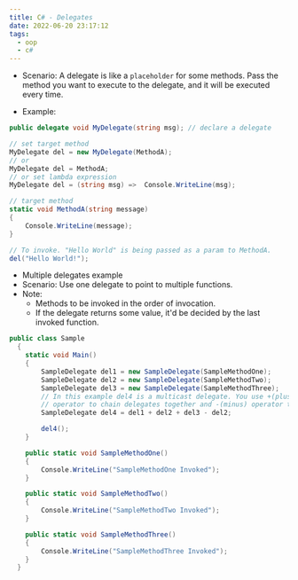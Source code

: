```yaml
---
title: C# - Delegates
date: 2022-06-20 23:17:12
tags:
  - oop
  - c#
---
```


- Scenario: A delegate is like a `placeholder` for some methods. Pass the method you want to execute to the delegate, and it will be executed every time.

- Example:

```csharp
public delegate void MyDelegate(string msg); // declare a delegate

// set target method
MyDelegate del = new MyDelegate(MethodA);
// or
MyDelegate del = MethodA;
// or set lambda expression
MyDelegate del = (string msg) =>  Console.WriteLine(msg);

// target method
static void MethodA(string message)
{
    Console.WriteLine(message);
}

// To invoke. "Hello World" is being passed as a param to MethodA.
del("Hello World!");
```

- Multiple delegates example
- Scenario: Use one delegate to point to multiple functions.
- Note: 
  - Methods to be invoked in the order of invocation.
  - If the delegate returns some value, it'd be decided by the last invoked function.
```csharp
public class Sample
  {
    static void Main()
    {
        SampleDelegate del1 = new SampleDelegate(SampleMethodOne);
        SampleDelegate del2 = new SampleDelegate(SampleMethodTwo);
        SampleDelegate del3 = new SampleDelegate(SampleMethodThree);
        // In this example del4 is a multicast delegate. You use +(plus)
        // operator to chain delegates together and -(minus) operator to remove.
        SampleDelegate del4 = del1 + del2 + del3 - del2;

        del4();
    }

    public static void SampleMethodOne()
    {
        Console.WriteLine("SampleMethodOne Invoked");
    }

    public static void SampleMethodTwo()
    {
        Console.WriteLine("SampleMethodTwo Invoked");
    }

    public static void SampleMethodThree()
    {
        Console.WriteLine("SampleMethodThree Invoked");
    }
  }
```

